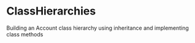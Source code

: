 # ClassHierarchies
Building an Account class hierarchy using inheritance and implementing class methods
